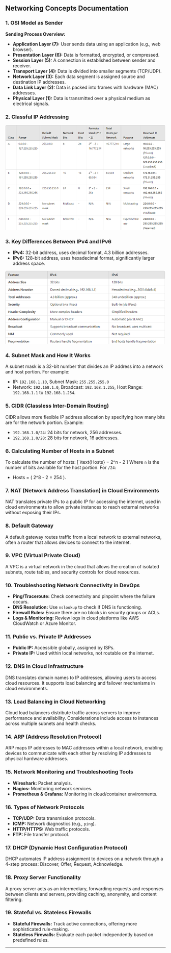 ## Networking Concepts Documentation

### 1. OSI Model as Sender

**Sending Process Overview:**
- **Application Layer (7):** User sends data using an application (e.g., web browser).
- **Presentation Layer (6):** Data is formatted, encrypted, or compressed.
- **Session Layer (5):** A connection is established between sender and receiver.
- **Transport Layer (4):** Data is divided into smaller segments (TCP/UDP).
- **Network Layer (3):** Each data segment is assigned source and destination IP addresses.
- **Data Link Layer (2):** Data is packed into frames with hardware (MAC) addresses.
- **Physical Layer (1):** Data is transmitted over a physical medium as electrical signals.

### 2. Classful IP Addressing

![Summary table for classful IP addressing](../images/Summary%20table%20for%20classful%20IP%20addressing.png)

### 3. Key Differences Between IPv4 and IPv6
- **IPv4:** 32-bit address, uses decimal format, 4.3 billion addresses.
- **IPv6:** 128-bit address, uses hexadecimal format, significantly larger address space.

![Key Differences Between IPv4 and IPv6](../images/Key%20Differences%20Between%20IPv4%20and%20IPv6.png)

### 4. Subnet Mask and How It Works
A subnet mask is a 32-bit number that divides an IP address into a network and host portion. For example:
- IP: `192.168.1.10`, Subnet Mask: `255.255.255.0`
- Network: `192.168.1.0`, Broadcast: `192.168.1.255`, Host Range: `192.168.1.1` to `192.168.1.254`.

### 5. CIDR (Classless Inter-Domain Routing)
CIDR allows more flexible IP address allocation by specifying how many bits are for the network portion. Example:
- `192.168.1.0/24`: 24 bits for network, 256 addresses.
- `192.168.1.0/28`: 28 bits for network, 16 addresses.

### 6. Calculating Number of Hosts in a Subnet
To calculate the number of hosts:
\[ \text{Hosts} = 2^n - 2 \]
Where `n` is the number of bits available for the host portion. For `/24`:
- Hosts = \( 2^8 - 2 = 254 \).

### 7. NAT (Network Address Translation) in Cloud Environments
NAT translates private IPs to a public IP for accessing the internet, used in cloud environments to allow private instances to reach external networks without exposing their IPs.

### 8. Default Gateway
A default gateway routes traffic from a local network to external networks, often a router that allows devices to connect to the internet.

### 9. VPC (Virtual Private Cloud)
A VPC is a virtual network in the cloud that allows the creation of isolated subnets, route tables, and security controls for cloud resources.

### 10. Troubleshooting Network Connectivity in DevOps
- **Ping/Traceroute:** Check connectivity and pinpoint where the failure occurs.
- **DNS Resolution:** Use `nslookup` to check if DNS is functioning.
- **Firewall Rules:** Ensure there are no blocks in security groups or ACLs.
- **Logs & Monitoring:** Review logs in cloud platforms like AWS CloudWatch or Azure Monitor.

### 11. Public vs. Private IP Addresses
- **Public IP:** Accessible globally, assigned by ISPs.
- **Private IP:** Used within local networks, not routable on the internet.

### 12. DNS in Cloud Infrastructure
DNS translates domain names to IP addresses, allowing users to access cloud resources. It supports load balancing and failover mechanisms in cloud environments.

### 13. Load Balancing in Cloud Networking
Cloud load balancers distribute traffic across servers to improve performance and availability. Considerations include access to instances across multiple subnets and health checks.

### 14. ARP (Address Resolution Protocol)
ARP maps IP addresses to MAC addresses within a local network, enabling devices to communicate with each other by resolving IP addresses to physical hardware addresses.

### 15. Network Monitoring and Troubleshooting Tools
- **Wireshark:** Packet analysis.
- **Nagios:** Monitoring network services.
- **Prometheus & Grafana:** Monitoring in cloud/container environments.

### 16. Types of Network Protocols
- **TCP/UDP:** Data transmission protocols.
- **ICMP:** Network diagnostics (e.g., `ping`).
- **HTTP/HTTPS:** Web traffic protocols.
- **FTP:** File transfer protocol.

### 17. DHCP (Dynamic Host Configuration Protocol)
DHCP automates IP address assignment to devices on a network through a 4-step process: Discover, Offer, Request, Acknowledge.

### 18. Proxy Server Functionality
A proxy server acts as an intermediary, forwarding requests and responses between clients and servers, providing caching, anonymity, and content filtering.

### 19. Stateful vs. Stateless Firewalls
- **Stateful Firewalls:** Track active connections, offering more sophisticated rule-making.
- **Stateless Firewalls:** Evaluate each packet independently based on predefined rules.

---
